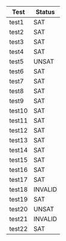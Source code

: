 | Test   | Status  |
|--------|---------|
| test1  | SAT     |
| test2  | SAT     |
| test3  | SAT     |
| test4  | SAT     |
| test5  | UNSAT   |
| test6  | SAT     |
| test7  | SAT     |
| test8  | SAT     |
| test9  | SAT     |
| test10 | SAT     |
| test11 | SAT     |
| test12 | SAT     |
| test13 | SAT     |
| test14 | SAT     |
| test15 | SAT     |
| test16 | SAT     |
| test17 | SAT     |
| test18 | INVALID |
| test19 | SAT     |
| test20 | UNSAT   |
| test21 | INVALID |
| test22 | SAT     |
